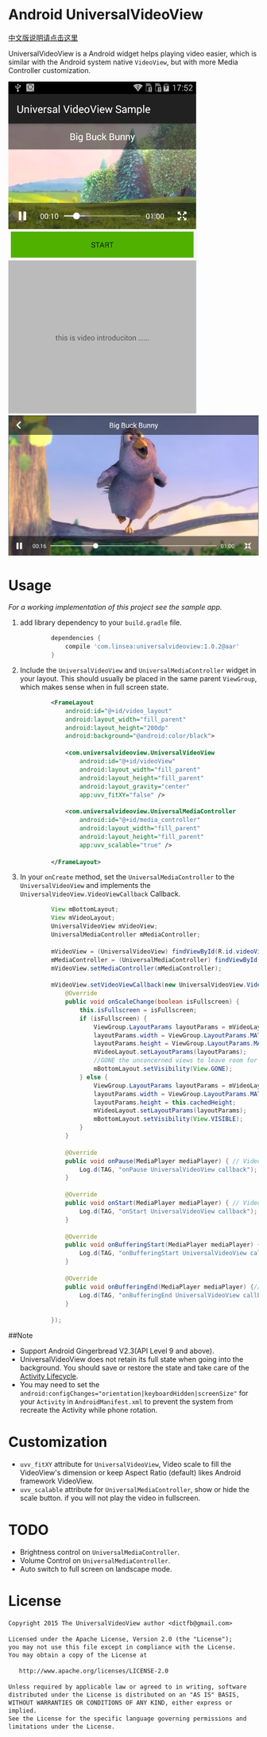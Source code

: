 # Android UniversalVideoView

[中文版说明请点击这里](http://my.oschina.net/u/1403288/blog/522278)

UniversalVideoView is a Android widget helps playing video easier, which is similar with the Android system native `VideoView`,
but with more Media Controller customization.

![Sample Screenshot 1](./screenshot/screen1.png)
![Sample Screenshot 2](./screenshot/screen2.png)

# Usage

*For a working implementation of this project see the sample app.*

  1. add library dependency to your `build.gradle` file.
```groovy
            dependencies {
                compile 'com.linsea:universalvideoview:1.0.2@aar'
            }
```
  2. Include the `UniversalVideoView` and  `UniversalMediaController` widget in your layout. This should usually be placed
     in the same parent `ViewGroup`, which makes sense when in full screen state.
```xml
            <FrameLayout
                android:id="@+id/video_layout"
                android:layout_width="fill_parent"
                android:layout_height="200dp"
                android:background="@android:color/black">

                <com.universalvideoview.UniversalVideoView
                    android:id="@+id/videoView"
                    android:layout_width="fill_parent"
                    android:layout_height="fill_parent"
                    android:layout_gravity="center"
                    app:uvv_fitXY="false" />

                <com.universalvideoview.UniversalMediaController
                    android:id="@+id/media_controller"
                    android:layout_width="fill_parent"
                    android:layout_height="fill_parent"
                    app:uvv_scalable="true" />

            </FrameLayout>
```

  3. In your `onCreate` method, set the `UniversalMediaController` to the `UniversalVideoView` and implements the `UniversalVideoView.VideoViewCallback` Callback.
```java
            View mBottomLayout;
            View mVideoLayout;
            UniversalVideoView mVideoView;
            UniversalMediaController mMediaController;

            mVideoView = (UniversalVideoView) findViewById(R.id.videoView);
            mMediaController = (UniversalMediaController) findViewById(R.id.media_controller);
            mVideoView.setMediaController(mMediaController);

            mVideoView.setVideoViewCallback(new UniversalVideoView.VideoViewCallback() {
                @Override
                public void onScaleChange(boolean isFullscreen) {
                    this.isFullscreen = isFullscreen;
                    if (isFullscreen) {
                        ViewGroup.LayoutParams layoutParams = mVideoLayout.getLayoutParams();
                        layoutParams.width = ViewGroup.LayoutParams.MATCH_PARENT;
                        layoutParams.height = ViewGroup.LayoutParams.MATCH_PARENT;
                        mVideoLayout.setLayoutParams(layoutParams);
                        //GONE the unconcerned views to leave room for video and controller
                        mBottomLayout.setVisibility(View.GONE);
                    } else {
                        ViewGroup.LayoutParams layoutParams = mVideoLayout.getLayoutParams();
                        layoutParams.width = ViewGroup.LayoutParams.MATCH_PARENT;
                        layoutParams.height = this.cachedHeight;
                        mVideoLayout.setLayoutParams(layoutParams);
                        mBottomLayout.setVisibility(View.VISIBLE);
                    }
                }

                @Override
                public void onPause(MediaPlayer mediaPlayer) { // Video pause
                    Log.d(TAG, "onPause UniversalVideoView callback");
                }

                @Override
                public void onStart(MediaPlayer mediaPlayer) { // Video start/resume to play
                    Log.d(TAG, "onStart UniversalVideoView callback");
                }

                @Override
                public void onBufferingStart(MediaPlayer mediaPlayer) {// steam start loading
                    Log.d(TAG, "onBufferingStart UniversalVideoView callback");
                }

                @Override
                public void onBufferingEnd(MediaPlayer mediaPlayer) {// steam end loading
                    Log.d(TAG, "onBufferingEnd UniversalVideoView callback");
                }

            });
```

##Note

  * Support Android Gingerbread V2.3(API Level 9 and above).
  * UniversalVideoView does not retain its full state when going into the background.
    You should save or restore the state and take care of the [Activity Lifecycle](http://developer.android.com/intl/ko/guide/components/activities.html#Lifecycle).
  * You may need to set the `android:configChanges="orientation|keyboardHidden|screenSize"` for your `Activity` in `AndroidManifest.xml`
    to prevent the system from recreate the Activity while phone rotation.

# Customization

 * `uvv_fitXY` attribute for `UniversalVideoView`, Video scale to fill the VideoView's dimension or keep Aspect Ratio (default) likes Android framework VideoView.
 * `uvv_scalable` attribute for `UniversalMediaController`, show or hide the scale button. if you will not play the video in fullscreen.

# TODO
 * Brightness control on `UniversalMediaController`.
 * Volume Control on `UniversalMediaController`.
 * Auto switch to full screen on landscape mode.

# License

    Copyright 2015 The UniversalVideoView author <dictfb@gmail.com>

    Licensed under the Apache License, Version 2.0 (the "License");
    you may not use this file except in compliance with the License.
    You may obtain a copy of the License at

       http://www.apache.org/licenses/LICENSE-2.0

    Unless required by applicable law or agreed to in writing, software
    distributed under the License is distributed on an "AS IS" BASIS,
    WITHOUT WARRANTIES OR CONDITIONS OF ANY KIND, either express or implied.
    See the License for the specific language governing permissions and
    limitations under the License.
